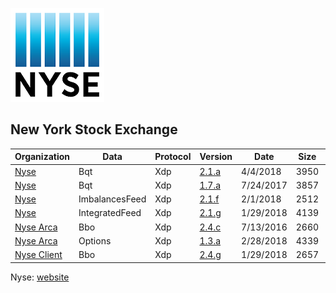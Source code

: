 ![Nyse](https://github.com/Open-Markets-Initiative/Directory/blob/master/Logos/Nyse.png)


## New York Stock Exchange

|Organization | Data | Protocol | Version | Date | Size | Testing | Specification|
|--- | --- | --- | --- | --- | --- | --- | ---|
|[Nyse](https://github.com/Open-Markets-Initiative/wireshark-lua/tree/master/Nyse "New York Stock Exchange Dissectors") | Bqt | Xdp | [2.1.a](https://github.com/Open-Markets-Initiative/wireshark-lua/blob/master/Nyse/Nyse.Bqt.Xdp.v2.1.a.Script.Dissector.lua "New York Stock Exchange 2.1.a Script Dissector") | 4/4/2018 | 3950 | Untested | [url](https://www.theice.com/publicdocs/nyse/data/NYSE_BQT_Client_Specification_v2.1a.pdf "Protocol specification") - [pdf](https://github.com/Open-Markets-Initiative/Directory/blob/master/Specifications/Nyse/Nyse.Bqt.Xdp.v2.1.a.pdf "Specification manual")|
|[Nyse](https://github.com/Open-Markets-Initiative/wireshark-lua/tree/master/Nyse "New York Stock Exchange Dissectors") | Bqt | Xdp | [1.7.a](https://github.com/Open-Markets-Initiative/wireshark-lua/blob/master/Nyse/Nyse.Bqt.Xdp.v1.7.a.Script.Dissector.lua "New York Stock Exchange 1.7.a Script Dissector") | 7/24/2017 | 3857 | Verified | [url](https://www.nyse.com/publicdocs/nyse/data/NYSE_BQT_Client_Specification.pdf "Protocol specification") - [pdf](https://github.com/Open-Markets-Initiative/Directory/blob/master/Specifications/Nyse/Nyse.Bqt.Xdp.v1.7.a.pdf "Specification manual")|
|[Nyse](https://github.com/Open-Markets-Initiative/wireshark-lua/tree/master/Nyse "New York Stock Exchange Dissectors") | ImbalancesFeed | Xdp | [2.1.f](https://github.com/Open-Markets-Initiative/wireshark-lua/blob/master/Nyse/Nyse.ImbalancesFeed.Xdp.v2.1.f.Script.Dissector.lua "New York Stock Exchange 2.1.f Script Dissector") | 2/1/2018 | 2512 | Verified | [url](https://www.nyse.com/publicdocs/nyse/data/XDP_Imbalances_Feed_Client_Specification_v2.1f.pdf "Protocol specification") - [pdf](https://github.com/Open-Markets-Initiative/Directory/blob/master/Specifications/Nyse/Nyse.ImbalancesFeed.Xdp.v2.1.f.pdf "Specification manual")|
|[Nyse](https://github.com/Open-Markets-Initiative/wireshark-lua/tree/master/Nyse "New York Stock Exchange Dissectors") | IntegratedFeed | Xdp | [2.1.g](https://github.com/Open-Markets-Initiative/wireshark-lua/blob/master/Nyse/Nyse.IntegratedFeed.Xdp.v2.1.g.Script.Dissector.lua "New York Stock Exchange 2.1.g Script Dissector") | 1/29/2018 | 4139 | Verified | [url](https://www.nyse.com/publicdocs/nyse/data/XDP_Integrated_Feed_Client_Specification_v2.1g.pdf "Protocol specification") - [pdf](https://github.com/Open-Markets-Initiative/Directory/blob/master/Specifications/Nyse/Nyse.IntegratedFeed.Xdp.v2.1.g.pdf "Specification manual")|
|[Nyse Arca](https://github.com/Open-Markets-Initiative/wireshark-lua/tree/master/Nyse "New York Stock Exchange Dissectors") | Bbo | Xdp | [2.4.c](https://github.com/Open-Markets-Initiative/wireshark-lua/blob/master/Nyse/Nyse.Arca.Bbo.Xdp.v2.4.c.Script.Dissector.lua "New York Stock Exchange 2.4.c Script Dissector") | 7/13/2016 | 2660 | Verified | [url](https://www.nyse.com/publicdocs/nyse/data/XDP_BBO_Client_Specification_V2.4c.pdf "Protocol specification") - [pdf](https://github.com/Open-Markets-Initiative/Directory/blob/master/Specifications/Nyse/Nyse.Arca.Bbo.Xdp.v2.4.c.pdf "Specification manual")|
|[Nyse Arca](https://github.com/Open-Markets-Initiative/wireshark-lua/tree/master/Nyse "New York Stock Exchange Dissectors") | Options | Xdp | [1.3.a](https://github.com/Open-Markets-Initiative/wireshark-lua/blob/master/Nyse/Nyse.Arca.Options.Xdp.v1.3.a.Script.Dissector.lua "New York Stock Exchange 1.3.a Script Dissector") | 2/28/2018 | 4339 | Unverified | [url](https://www.nyse.com/publicdocs/nyse/data/XDP_Options_Client_Specification_v1.3a.pdf "Protocol specification") - [pdf](https://github.com/Open-Markets-Initiative/Directory/blob/master/Specifications/Nyse/Nyse.Arca.Options.Xdp.v1.3.a.pdf "Specification manual")|
|[Nyse Client](https://github.com/Open-Markets-Initiative/wireshark-lua/tree/master/Nyse "New York Stock Exchange Dissectors") | Bbo | Xdp | [2.4.g](https://github.com/Open-Markets-Initiative/wireshark-lua/blob/master/Nyse/Nyse.Client.Bbo.Xdp.v2.4.g.Script.Dissector.lua "New York Stock Exchange 2.4.g Script Dissector") | 1/29/2018 | 2657 | Verified | [url](https://www.nyse.com/publicdocs/nyse/data/XDP_BBO_Client_Specification_v2.4g.pdf "Protocol specification") - [pdf](https://github.com/Open-Markets-Initiative/Directory/blob/master/Specifications/Nyse/Nyse.Client.Bbo.Xdp.v2.4.g.pdf "Specification manual")|


Nyse: [website](https://www.nyse.com "Go to New York Stock Exchange")


